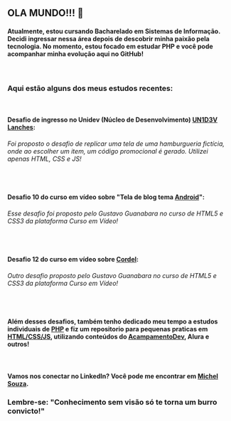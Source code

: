 ## OLA MUNDO!!! 👋
#### Atualmente, estou cursando Bacharelado em Sistemas de Informação. Decidi ingressar nessa área depois de descobrir minha paixão pela tecnologia. No momento, estou focado em estudar PHP e você pode acompanhar minha evolução aqui no GitHub!

<br/>

### Aqui estão alguns dos meus estudos recentes:

<br/>

#### Desafio de ingresso no Unidev (Núcleo de Desenvolvimento) [UN1D3V Lanches](https://michelnsouza.github.io/desafio_UN1D3V/): 
###### Foi proposto o desafio de replicar uma tela de uma hamburgueria fictícia, onde ao escolher um item, um código promocional é gerado. Utilizei apenas HTML, CSS e JS!

<br/>

#### Desafio 10 do curso em vídeo sobre "Tela de blog tema [Android](https://michelnsouza.github.io/projeto-android/)": 
###### Esse desafio foi proposto pelo Gustavo Guanabara no curso de HTML5 e CSS3 da plataforma Curso em Vídeo!

<br/>

#### Desafio 12 do curso em vídeo sobre [Cordel](https://michelnsouza.github.io/projeto-cordel/): 
###### Outro desafio proposto pelo Gustavo Guanabara no curso de HTML5 e CSS3 da plataforma Curso em Vídeo!
 
<br/>

#### Além desses desafios, também tenho dedicado meu tempo a estudos individuais de [PHP](https://github.com/MichelNsouza/PHP) e fiz um repositorio para pequenas praticas em [HTML/CSS/JS](https://github.com/MichelNsouza/minhasPraticas), utilizando conteúdos do [AcampamentoDev](https://acampamentodev.hashnode.dev/), Alura e outros!

<br/>

#### Vamos nos conectar no LinkedIn? Você pode me encontrar em [Michel Souza](https://www.linkedin.com/in/michel-n-souza/).

### Lembre-se: "Conhecimento sem visão só te torna um burro convicto!"












